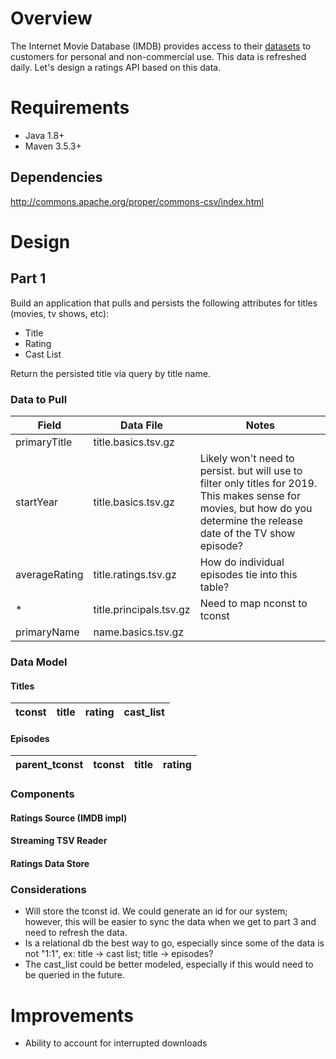 
# Overview
The Internet Movie Database (IMDB) provides access to their [datasets][imdb-datasets] to customers for personal and non-commercial use.  This data is refreshed daily.  Let's design a ratings API based on this data.

# Requirements
* Java 1.8+
* Maven 3.5.3+

## Dependencies
http://commons.apache.org/proper/commons-csv/index.html

# Design

## Part 1
Build an application that pulls and persists the following attributes for titles (movies, tv shows, etc):
* Title 
* Rating 
* Cast List

Return the persisted title via query by title name.

### Data to Pull
| Field         | Data File               | Notes                                                                                                                                                                       |
|---------------|-------------------------|-----------------------------------------------------------------------------------------------------------------------------------------------------------------------------|
| primaryTitle  | title.basics.tsv.gz     |                                                                                                                                                                             |
| startYear     | title.basics.tsv.gz     | Likely won't need to persist. but will use to filter only titles for  2019.  This makes sense for movies, but how do you determine the release date of the TV show episode? |
| averageRating | title.ratings.tsv.gz    | How do individual episodes tie into this table?                                                                                                                             |
| *             | title.principals.tsv.gz |  Need to map nconst to tconst       |
| primaryName   | name.basics.tsv.gz |      |

### Data Model

#### Titles
| tconst | title | rating | cast_list |
|--------|-------|--------|-----------|

#### Episodes
| parent_tconst | tconst | title | rating |  
|---------------|--------|-------|--------|  




### Components
#### Ratings Source (IMDB impl)
#### Streaming TSV Reader
#### Ratings Data Store

### Considerations
* Will store the tconst id.  We could generate an id for our system; however, this will be easier to sync the data when we get to part 3 and need to refresh the data.
* Is a relational db the best way to go, especially since some of the data is not "1:1", ex: title -> cast list; title -> episodes?
* The cast_list could be better modeled, especially if this would need to be queried in the future.

# Improvements
- Ability to account for interrupted downloads

[imdb-datasets]: https://www.imdb.com/interfaces 